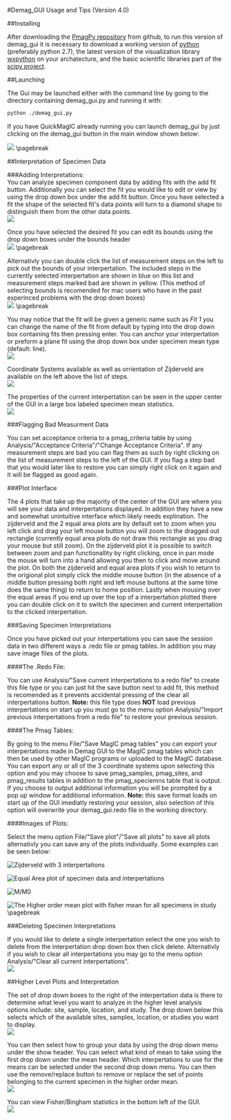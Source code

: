 #Demag_GUI Usage and Tips (Version 4.0) 

##Installing

After downloading the [PmagPy repository](https://github.com/ltauxe/PmagPy) from github, to run this version of demag_gui it is necessary to download a working version of [python](https://www.python.org/downloads/) (preferably python 2.7), the latest version of the visualization library [wxpython](http://www.wxpython.org/download.php) on your archatecture, and the basic scientific libraries part of the [scipy project](http://www.scipy.org/install.html).

##Launching

The Gui may be launched either with the command line by going to the directory containing demag_gui.py and running it with:

```bash
python ./demag_gui.py
```

If you have QuickMagIC already running you can launch demag_gui by just clicking on the demag_gui button in the main window shown below:

![](../images/QuickMagicLauncher.png)
\pagebreak

##Interpretation of Specimen Data

###Adding Interpretations:  
You can analyze specimen component data by adding fits with the add fit button. Additionally you can select the fit you would like to edit or view by using the drop down box under the add fit button. Once you have selected a fit the shape of the selected fit's data points will turn to a diamond shape to distinguish them from the other data points.  
![](../images/FitBox.png)
  
Once you have selected the desired fit you can edit its bounds using the drop down boxes under the bounds header  
![](../images/BoundsBox.png) \pagebreak
  
Alternativly you can double click the list of measurement steps on the left to pick out the bounds of your interpertation. The included steps in the currently selected interpertation are shown in blue on this list and measurement steps marked bad are shown in yellow. (This method of selecting bounds is recomended for mac users who have in the past experinced problems with the drop down boxes)  
![](../images/Logger.png) \pagebreak
  
You may notice that the fit will be given a generic name such as *Fit 1* you can change the name of the fit from default by typing into the drop down box containing fits then pressing enter. You can anchor your interpertation or preform a plane fit using the drop down box under specimen mean type (default: line).  
![](../images/SpecimenMeanType.png)
  
Coordinate Systems available as well as orrientation of Zijderveld are available on the left above the list of steps.  
![](../images/ZijData.png)  

The properties of the current interpertation can be seen in the upper center of the GUI in a large box labeled specimen mean statistics.  
![](../images/InterpData.png)
  
###Flagging Bad Measurment Data

You can set acceptance criteria to a pmag_criteria table by using Analysis/"Acceptance Criteria"/"Change Acceptance Criteria". If any measurement steps are bad you can flag them as such by right clicking on the list of measurement steps to the left of the GUI. If you flag a step bad that you would later like to restore you can simply right click on it again and it will be flagged as good again.

###Plot Interface

The 4 plots that take up the majority of the center of the GUI are where you will see your data and interpertations displayed. In addition they have a new and somewhat unintuitive interface which likely needs explination. The zijderveld and the 2 equal area plots are by default set to zoom when you left click and drag your left mouse button you will zoom to the dragged out rectangle (currently equal area plots do not draw this rectangle as you drag your mouse but still zoom). On the zijderveld plot it is possible to switch between zoom and pan functionallity by right clicking, once in pan mode the mouse will turn into a hand allowing you then to click and move around the plot. On both the zijderveld and equal area plots if you wish to return to the origional plot simply click the middle mouse button (in the absence of a middle button pressing both right and left mouse buttons at the same time does the same thing) to return to home position. Lastly when mousing over the equal areas if you end up over the top of a interpertation plotted there you can double click on it to switch the specimen and current interpertation to the clicked interpertation.

###Saving Specimen Interpretations

Once you have picked out your interpertations you can save the session data in two different ways a .redo file or pmag tables. In addition you may save image files of the plots.

####The .Redo File: 

You can use Analysis/"Save current interpertations to a redo file" to create this file type  or you can just hit the save button next to add fit, this method is recomended as it prevents accidental pressing of the clear all interpertations button. **Note:** this file type does **NOT** load previous interpertations on start up you must go to the menu option Analysis/"Import previous interpertations from a redo file" to restore your previous session.

####The Pmag Tables:

By going to the menu File/"Save MagIC pmag tables" you can export your interpertations made in Demag GUI to the MagIC pmag tables which can then be used by other MagIC programs or uploaded to the MagIC database. You can export any or all of the 3 coordinate systems upon selecting this option and you may choose to save pmag_samples, pmag_sites, and pmag_results tables in addition to the pmag_speciemns table that is output. If you choose to output additional information you will be prompted by a pop up window for additional information. **Note:** this save format loads on start up of the GUI imediatly restoring your session, also selection of this option will overwrite your demag_gui.redo file in the working directory.  

####Images of Plots:

Select the menu option File/"Save plot"/"Save all plots" to save all plots alternativly you can save any of the plots individually. Some examples can be seen below:

 ![Zijderveld with 3 interpertations](../images/Z35_1a_Zij.png)  

 ![Equal Area plot of specimen data and interpertations](../images/Z35_1a_EqArea.png)  

 ![M/M0](../images/Z35_1a_M_M0.png)  

 ![The Higher order mean plot with fisher mean for all specimens in study](../images/Z35_site.png)  \pagebreak


###Deleting Specimen Interpretations

If you would like to delete a single interpertation select the one you wish to delete from the interpertation drop down box then click delete. Alternativly if you wish to clear all interpertations you may go to the menu option Analysis/"Clear all current interpertations".  
![](../images/SaveDelete.png)  

##Higher Level Plots and Interpretation

The set of drop down boxes to the right of the interpertation data is there to determine what level you want to analyze in the higher level analysis options include: site, sample, location, and study. The drop down below this selects which of the available sites, samples, location, or studies you want to display.  
![](../images/HigherOrderOptions.png)

You can then select how to group your data by using the drop down menu under the show header. You can select what kind of mean to take using the first drop down under the mean header. Which interpertations to use for the means can be selected under the second drop down menu. You can then use the remove/replace button to remove or replace the set of points belonging to the current specimen in the higher order mean.  
![](../images/HigherOrderMeanOptions.png)

You can view Fisher/Bingham statistics in the bottom left of the GUI.  
![](../images/HigherOrderMeanOutput.png)


